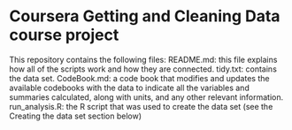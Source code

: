 # Coursera Getting and Cleaning Data course project


This repository contains the following files:
README.md: this file explains how all of the scripts work and how they are connected.
tidy.txt: contains the data set.
CodeBook.md: a code book that modifies and updates the available codebooks with the data to indicate all the variables and summaries calculated, along with units, and any other relevant information.
run_analysis.R: the R script that was used to create the data set (see the Creating the data set section below)
